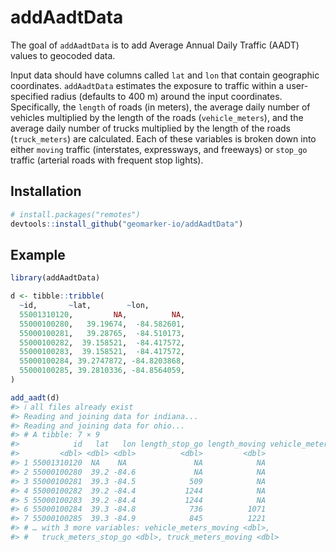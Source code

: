
<!-- README.md is generated from README.Rmd. Please edit that file -->

# addAadtData

<!-- badges: start -->
<!-- badges: end -->

The goal of `addAadtData` is to add Average Annual Daily Traffic (AADT)
values to geocoded data.

Input data should have columns called `lat` and `lon` that contain
geographic coordinates. `addAadtData` estimates the exposure to traffic
within a user-specified radius (defaults to 400 m) around the input
coordinates. Specifically, the `length` of roads (in meters), the
average daily number of vehicles multiplied by the length of the roads
(`vehicle_meters`), and the average daily number of trucks multiplied by
the length of the roads (`truck_meters`) are calculated. Each of these
variables is broken down into either `moving` traffic (interstates,
expressways, and freeways) or `stop_go` traffic (arterial roads with
frequent stop lights).

## Installation

``` r
# install.packages("remotes")
devtools::install_github("geomarker-io/addAadtData")
```

## Example

``` r
library(addAadtData)

d <- tibble::tribble(
  ~id,       ~lat,        ~lon,
  55001310120,         NA,          NA,
  55000100280,   39.19674,  -84.582601,
  55000100281,   39.28765,  -84.510173,
  55000100282,  39.158521,  -84.417572,
  55000100283,  39.158521,  -84.417572,
  55000100284, 39.2747872, -84.8203868,
  55000100285, 39.2810336, -84.8564059,
)

add_aadt(d)
#> ℹ all files already exist
#> Reading and joining data for indiana...
#> Reading and joining data for ohio...
#> # A tibble: 7 × 9
#>            id   lat   lon length_stop_go length_moving vehicle_meters_stop_go
#>         <dbl> <dbl> <dbl>          <dbl>         <dbl>                  <dbl>
#> 1 55001310120  NA    NA               NA            NA                     NA
#> 2 55000100280  39.2 -84.6             NA            NA                     NA
#> 3 55000100281  39.3 -84.5            509            NA                5900865
#> 4 55000100282  39.2 -84.4           1244            NA               28109695
#> 5 55000100283  39.2 -84.4           1244            NA               28109695
#> 6 55000100284  39.3 -84.8            736          1071                3452560
#> 7 55000100285  39.3 -84.9            845          1221                3075845
#> # … with 3 more variables: vehicle_meters_moving <dbl>,
#> #   truck_meters_stop_go <dbl>, truck_meters_moving <dbl>
```
